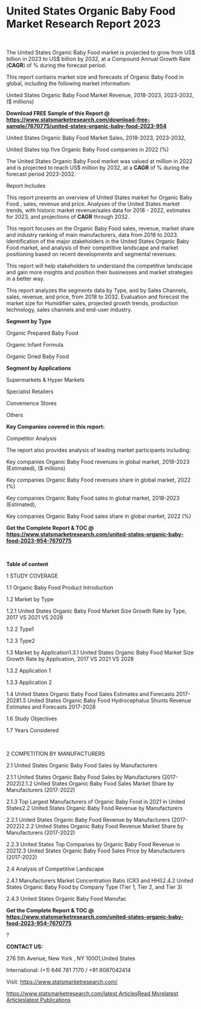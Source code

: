 <h1>United States Organic Baby Food Market Research Report 2023</h1><br/><p>The United States Organic Baby Food market is projected to grow from US$ billion in 2023 to US$ billion by 2032, at a Compound Annual Growth Rate (<strong>CAGR</strong>) of % during the forecast period.</p>
 
 
 
 <p>This report contains market size and forecasts of Organic Baby Food in global, including the following market information:</p>
 
 
 
 <p>United States Organic Baby Food Market Revenue, 2018-2023, 2023-2032, ($ millions)</p>
 
 
 
 <p><strong>Download FREE Sample of this Report @ <a href="https://www.statsmarketresearch.com/download-free-sample/7670775/united-states-organic-baby-food-2023-954">https://www.statsmarketresearch.com/download-free-sample/7670775/united-states-organic-baby-food-2023-954</a></strong></p>
 
 
 
 <p>United States Organic Baby Food Market Sales, 2018-2023, 2023-2032,</p>
 
 
 
 <p>United States top five Organic Baby Food companies in 2022 (%)</p>
 
 
 
 <p>The United States Organic Baby Food market was valued at million in 2022 and is projected to reach US$ million by 2032, at a <strong>CAGR</strong> of % during the forecast period 2023-2032.</p>
 
 
 
 <p>Report Includes</p>
 
 
 
 <p>This report presents an overview of United States market for Organic Baby Food , sales, revenue and price. Analyses of the United States market trends, with historic market revenue/sales data for 2018 - 2022, estimates for 2023, and projections of <strong>CAGR</strong> through 2032.</p>
 
 
 
 <p>This report focuses on the Organic Baby Food sales, revenue, market share and industry ranking of main manufacturers, data from 2018 to 2023. Identification of the major stakeholders in the United States Organic Baby Food market, and analysis of their competitive landscape and market positioning based on recent developments and segmental revenues.</p>
 
 
 
 <p>This report will help stakeholders to understand the competitive landscape and gain more insights and position their businesses and market strategies in a better way.</p>
 
 
 
 <p>This report analyzes the segments data by Type, and by Sales Channels, sales, revenue, and price, from 2018 to 2032. Evaluation and forecast the market size for Humidifier sales, projected growth trends, production technology, sales channels and end-user industry.</p>
 
 
 
 <p><strong>Segment by Type</strong></p>
 
 
 
 <p>Organic Prepared Baby Food</p>
 
 
 
 <p>Organic Infant Formula</p>
 
 
 
 <p>Organic Dried Baby Food</p>
 
 
 
 <p><strong>Segment <strong><strong>by Applications</strong></strong></strong></p>
 
 
 
 <p>Supermarkets & Hyper Markets</p>
 
 
 
 <p>Specialist Retailers</p>
 
 
 
 <p>Convenience Stores</p>
 
 
 
 <p>Others</p>
 
 
 
 <p><strong>Key Companies covered in this report:</strong></p>
 
 
 
 <p>Competitor Analysis</p>
 
 
 
 <p>The report also provides analysis of leading market participants including:</p>
 
 
 
 <p>Key companies Organic Baby Food revenues in global market, 2018-2023 (Estimated), ($ millions)</p>
 
 
 
 <p>Key companies Organic Baby Food revenues share in global market, 2022 (%)</p>
 
 
 
 <p>Key companies Organic Baby Food sales in global market, 2018-2023 (Estimated),</p>
 
 
 
 <p>Key companies Organic Baby Food sales share in global market, 2022 (%)</p>
 
 
 
 <div><b>Get the Complete Report & TOC @ <a href="https://www.statsmarketresearch.com/united-states-organic-baby-food-2023-954-7670775">https://www.statsmarketresearch.com/united-states-organic-baby-food-2023-954-7670775</a></b></div>
 
 
 
 <p><br />
 
 <b>Table of content</b></p>
 
 
 
 <p>1 STUDY COVERAGE<br />
 
 1.1 Organic Baby Food Product Introduction<br />
 
 1.2 Market by Type<br />
 
 1.2.1 United States Organic Baby Food Market Size Growth Rate by Type, 2017 VS 2021 VS 2028<br />
 
 1.2.2 Type1<br />
 
 1.2.3 Type2<br />
 
 1.3 Market by Application1.3.1 United States Organic Baby Food Market Size Growth Rate by Application, 2017 VS 2021 VS 2028<br />
 
 1.3.2 Application 1<br />
 
 1.3.3 Application 2<br />
 
 1.4 United States Organic Baby Food Sales Estimates and Forecasts 2017-20281.5 United States Organic Baby Food Hydrocephalus Shunts Revenue Estimates and Forecasts 2017-2028<br />
 
 1.6 Study Objectives<br />
 
 1.7 Years Considered<br />
 
 <br />
 
 2 COMPETITION BY MANUFACTURERS<br />
 
 2.1 United States Organic Baby Food Sales by Manufacturers<br />
 
 2.1.1 United States Organic Baby Food Sales by Manufacturers (2017-2022)2.1.2 United States Organic Baby Food Sales Market Share by Manufacturers (2017-2022)<br />
 
 2.1.3 Top Largest Manufacturers of Organic Baby Food in 2021 in United States2.2 United States Organic Baby Food Revenue by Manufacturers<br />
 
 2.2.1 United States Organic Baby Food Revenue by Manufacturers (2017-2022)2.2.2 United States Organic Baby Food Revenue Market Share by Manufacturers (2017-2022)<br />
 
 2.2.3 United States Top Companies by Organic Baby Food Revenue in 20212.3 United States Organic Baby Food Sales Price by Manufacturers (2017-2022)<br />
 
 2.4 Analysis of Competitive Landscape<br />
 
 2.4.1 Manufacturers Market Concentration Ratio (CR3 and HHI)2.4.2 United States Organic Baby Food by Company Type (Tier 1, Tier 2, and Tier 3)<br />
 
 2.4.3 United States Organic Baby Food Manufac</p>
 
 
 
 <div><b>Get the Complete Report & TOC @ <a href="https://www.statsmarketresearch.com/united-states-organic-baby-food-2023-954-7670775">https://www.statsmarketresearch.com/united-states-organic-baby-food-2023-954-7670775</a></b></div>
 
 
 
 <p>? </p>
 
 
 
 <p><b>CONTACT US:</b><br />
 
 276 5th Avenue, New York , NY 10001,United States<br />
 
 International: (+1) 646 781 7170 / +91 8087042414<br />
 
 Visit: <a href="https://www.statsmarketresearch.com/">https://www.statsmarketresearch.com/</a><br />
 
 <a href="https://gyeongbokgung.com">https://www.statsmarketresearch.com/</a><a href="https://hallyeomaritime.com">latest Articles</a><a href="https://jingwansa.com">Read More</a><a href="https://nguoiviet.jp/">latest Articles</a><a href="https://www.intelmarketresearch.com/">latest Publications</a></p>